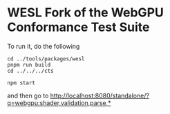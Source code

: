 # WESL Fork of the WebGPU Conformance Test Suite

To run it, do the following

```
cd ../tools/packages/wesl
pnpm run build
cd ../../../cts

npm start 
```

and then go to [http://localhost:8080/standalone/?q=webgpu:shader,validation,parse,*](http://localhost:8080/standalone/?q=webgpu:shader,validation,parse,*)